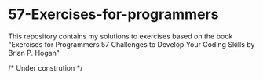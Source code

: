 # 57-Exercises-for-programmers
This repository contains my solutions to exercises based on the book "Exercises for Programmers 57 Challenges to Develop Your Coding Skills by Brian P. Hogan"

/* Under constrution */
